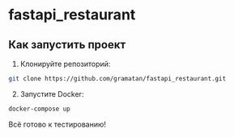 # fastapi_restaurant

## Как запустить проект

1. Клонируйте репозиторий:

```bash
git clone https://github.com/gramatan/fastapi_restaurant.git
```

2. Запустите Docker:

```bash
docker-compose up
```

Всё готово к тестированию!
